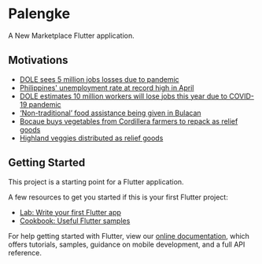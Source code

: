 # Palengke

A New Marketplace Flutter application.

## Motivations
- [DOLE sees 5 million jobs losses due to pandemic](https://www.rappler.com/nation/261529-dole-sees-5-million-jobs-lost-coronavirus-pandemic)
- [Philippines' unemployment rate at record high in April](https://www.straitstimes.com/asia/se-asia/philippines-unemployment-rate-at-record-high-in-april)
- [DOLE estimates 10 million workers will lose jobs this year due to COVID-19 pandemic](https://www.cnn.ph/news/2020/5/21/dole-estimates-ten-million-workers-will-lose-jobs-covid-pandemic.html)
- [‘Non-traditional’ food assistance being given in Bulacan](https://www.sunstar.com.ph/article/1851351/Pampanga/Local-News/Non-traditional-food-assistance-being-given-in-Bulacan)
- [Bocaue buys vegetables from Cordillera farmers to repack as relief goods](https://www.cnnphilippines.com/news/2020/4/3/Bocaue-Bulacan-relief-goods-vegetables-farmers.html)
- [Highland veggies distributed as relief goods](https://www.sunstar.com.ph/article/1851382/Baguio/Local-News/Highland-veggies-distributed-as-relief-goods)

## Getting Started

This project is a starting point for a Flutter application.

A few resources to get you started if this is your first Flutter project:

- [Lab: Write your first Flutter app](https://flutter.dev/docs/get-started/codelab)
- [Cookbook: Useful Flutter samples](https://flutter.dev/docs/cookbook)

For help getting started with Flutter, view our
[online documentation](https://flutter.dev/docs), which offers tutorials,
samples, guidance on mobile development, and a full API reference.
